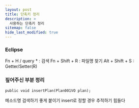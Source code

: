 ```yaml
---
layout: post
title: 단축키 정리
description: >
  사용하는 단축키 정리
sitemap: false
hide_last_modified: true
---
```


### Eclipse

Fn + H / query * : 검색
Fn + Shift + R : 파일명 찾기
Alt + Shift + S : Getter/Setter(R)

### 짚어주신 부분 정리

``public void insertPlan(Plan001VO plan);``

메소드명 검색하기 좋게 붙이기
insert로 정할 경우 추적하기 힘들다
